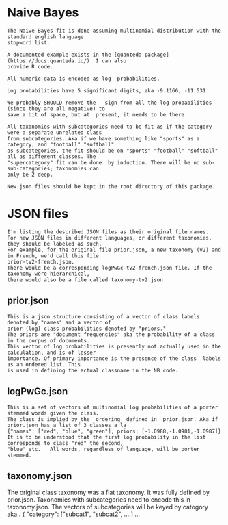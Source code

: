 # Naive Bayes

    The Naive Bayes fit is done assuming multinomial distribution with the standard english language
    stopword list.
    
    A documented example exists in the [quanteda package](https://docs.quanteda.io/). I can also
    provide R code.

    All numeric data is encoded as log  probabilities.

    Log probabilities have 5 significant digits, aka -9.1166, -11.531

    We probably SHOULD remove the - sign from all the log probabilities (since they are all negative) to
    save a bit of space, but at  present, it needs to be there.
    
    All taxonomies with subcategories need to be fit as if the category were a separate unrelated class
    from subcategories. Aka if we have something like "sports" as a category, and "football" "softball"
    as subcategories, the fit should be on "sports" "football" "softball" all as different classes. The
    "supercategory" fit can be done  by induction. There will be no sub-sub-categories; taxonomies can
    only be 2 deep.

    New json files should be kept in the root directory of this package.

# JSON files

    I'm listing the described JSON files as their original file names.
    For new JSON files in different languages, or different taxonomies, they should be labeled as such.
    For example, for the original file prior.json, a new taxonomy (v2) and in French, we'd call this file
    prior-tv2-french.json.
    There would be a corresponding logPwGc-tv2-french.json file. If the taxonomy were hierarchical,
    there would also be a file called taxonomy-tv2.json

##  prior.json

    This is a json structure consisting of a vector of class labels denoted by "names" and a vector of
    prior (log) class probabilities denoted by "priors."  
    The priors are "document frequencies" aka the probability of a class in the corpus of documents.
    This vector of log probabilities is presently not actually used in the calculation, and is of lesser
    importance. Of primary importance is the presence of the class  labels as an ordered list. This
    is used in defining the actual classname in the NB code.
     
## logPwGc.json

    This is a set of vectors of multinomial log probabilities of a porter stemmed words given the class.
    The class is implied by the  ordering  defined in  prior.json. Aka if prior.json has a list of 3 classes a la
    {"names": ["red", "blue", "green"], priors: [-1.0988,-1.0981,-1.0987]}
    It is to be understood that the first log probability in the list corresponds to class "red" the second,
    "blue" etc.   All words, regardless of language, will be porter stemmed.

## taxonomy.json

   The original class taxonomy was a flat taxonomy. It was fully defined by prior.json.
   Taxonomies with subcategories need to encode this in taxonomy.json.
   The vectors of subcategories will be keyed by catogory aka..
   { "category": ["subcat1", "subcat2", ....] ...
    

